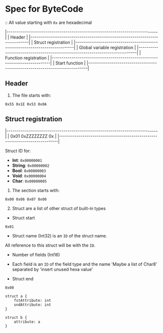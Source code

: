 # Spec for ByteCode

:: All value starting with `0x` are hexadecimal

|-----------------------------------------------------------------------------|
| Header                                                                      |
|-----------------------------------------------------------------------------|
| Struct registration                                                         |
|-----------------------------------------------------------------------------|
| Global variable registration                                                |
|-----------------------------------------------------------------------------|
| Function registration                                                       |
|-----------------------------------------------------------------------------|
| Start function                                                              |
|-----------------------------------------------------------------------------|

## Header

1. The file starts with:

```
0x55 0x1E 0x53 0x0A
```

## Struct registration

|-----------------------------------------------------------------------------|
| 0x01 0xZZZZZZZZ 0x                                                         |
|-----------------------------------------------------------------------------|

Struct ID for:
- __Int__: `0x00000001`
- __String__: `0x00000002`
- __Bool__: `0x00000003`
- __Void__: `0x00000004`
- __Char__: `0x00000005`

1. The section starts with:

```
0x00 0x06 0x07 0x00
```



2. Struct are a list of other struct of built-in types

- Struct start

```
0x01
```

- Struct name (Int32) is an `ID` of the struct name.

All reference to this struct will be with the `ID`.

- Number of fields (Int16)

- Each field is an `ID` of the field type and the name 'Maybe a list of Char8' separated by 'insert unused hexa value'

- Struct end

```
0x00
```


```
struct a {
    fstAttribute: int
    sndAttribute: int
}

struct b {
    attribute: a
}
```
